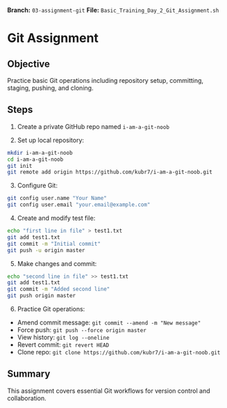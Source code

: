 **Branch:** `03-assignment-git`
**File:** `Basic_Training_Day_2_Git_Assignment.sh`

# Git Assignment

## Objective
Practice basic Git operations including repository setup, committing, staging, pushing, and cloning.

## Steps

1. Create a private GitHub repo named `i-am-a-git-noob`

2. Set up local repository:
```bash
mkdir i-am-a-git-noob
cd i-am-a-git-noob
git init
git remote add origin https://github.com/kubr7/i-am-a-git-noob.git
```

3. Configure Git:
```bash
git config user.name "Your Name"
git config user.email "your.email@example.com"
```

4. Create and modify test file:
```bash
echo "first line in file" > test1.txt
git add test1.txt
git commit -m "Initial commit"
git push -u origin master
```

5. Make changes and commit:
```bash
echo "second line in file" >> test1.txt
git add test1.txt
git commit -m "Added second line"
git push origin master
```

6. Practice Git operations:
- Amend commit message: `git commit --amend -m "New message"`
- Force push: `git push --force origin master`
- View history: `git log --oneline`
- Revert commit: `git revert HEAD`
- Clone repo: `git clone https://github.com/kubr7/i-am-a-git-noob.git`

## Summary
This assignment covers essential Git workflows for version control and collaboration.